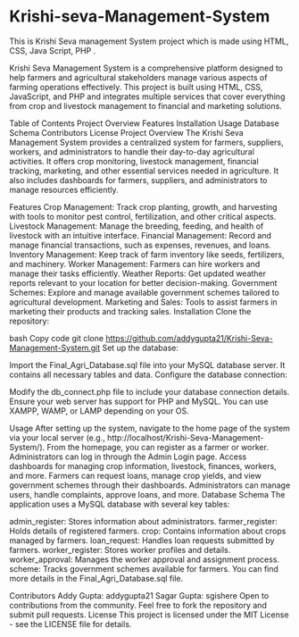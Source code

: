 # Krishi-seva-Management-System
 This is Krishi Seva management System project which is made using HTML, CSS, Java Script, PHP .

Krishi Seva Management System is a comprehensive platform designed to help farmers and agricultural stakeholders manage various aspects of farming operations effectively. This project is built using HTML, CSS, JavaScript, and PHP and integrates multiple services that cover everything from crop and livestock management to financial and marketing solutions.

Table of Contents
Project Overview
Features
Installation
Usage
Database Schema
Contributors
License
Project Overview
The Krishi Seva Management System provides a centralized system for farmers, suppliers, workers, and administrators to handle their day-to-day agricultural activities. It offers crop monitoring, livestock management, financial tracking, marketing, and other essential services needed in agriculture. It also includes dashboards for farmers, suppliers, and administrators to manage resources efficiently.

Features
Crop Management: Track crop planting, growth, and harvesting with tools to monitor pest control, fertilization, and other critical aspects.
Livestock Management: Manage the breeding, feeding, and health of livestock with an intuitive interface.
Financial Management: Record and manage financial transactions, such as expenses, revenues, and loans.
Inventory Management: Keep track of farm inventory like seeds, fertilizers, and machinery.
Worker Management: Farmers can hire workers and manage their tasks efficiently.
Weather Reports: Get updated weather reports relevant to your location for better decision-making.
Government Schemes: Explore and manage available government schemes tailored to agricultural development.
Marketing and Sales: Tools to assist farmers in marketing their products and tracking sales.
Installation
Clone the repository:

bash
Copy code
git clone https://github.com/addygupta21/Krishi-Seva-Management-System.git
Set up the database:

Import the Final_Agri_Database.sql file into your MySQL database server. It contains all necessary tables and data.
Configure the database connection:

Modify the db_connect.php file to include your database connection details.
Ensure your web server has support for PHP and MySQL. You can use XAMPP, WAMP, or LAMP depending on your OS.

Usage
After setting up the system, navigate to the home page of the system via your local server (e.g., http://localhost/Krishi-Seva-Management-System/).
From the homepage, you can register as a farmer or worker. Administrators can log in through the Admin Login page.
Access dashboards for managing crop information, livestock, finances, workers, and more.
Farmers can request loans, manage crop yields, and view government schemes through their dashboards.
Administrators can manage users, handle complaints, approve loans, and more.
Database Schema
The application uses a MySQL database with several key tables:

admin_register: Stores information about administrators.
farmer_register: Holds details of registered farmers.
crop: Contains information about crops managed by farmers.
loan_request: Handles loan requests submitted by farmers.
worker_register: Stores worker profiles and details.
worker_approval: Manages the worker approval and assignment process.
scheme: Tracks government schemes available for farmers.
You can find more details in the Final_Agri_Database.sql file.

Contributors
Addy Gupta: addygupta21 Sagar Gupta: sgishere
Open to contributions from the community. Feel free to fork the repository and submit pull requests.
License
This project is licensed under the MIT License - see the LICENSE file for details.

